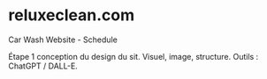 # reluxeclean.com
Car Wash Website - Schedule

Étape 1 conception du design du sit.
Visuel, image, structure. Outils : ChatGPT / DALL-E.